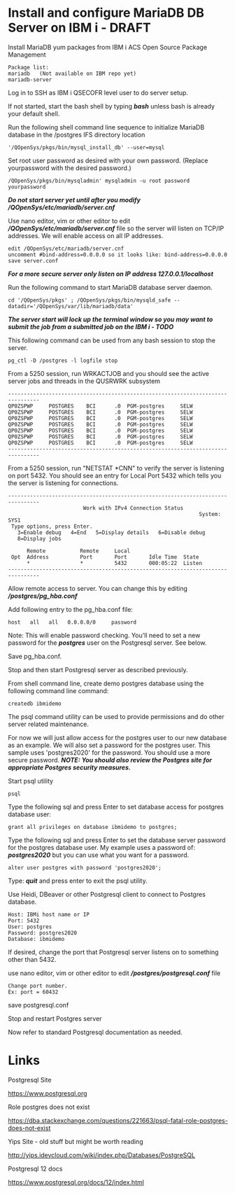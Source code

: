 # Install and configure MariaDB DB Server on IBM i - DRAFT

Install MariaDB yum packages from IBM i ACS Open Source Package Management
```
Package list:
mariadb   (Not available on IBM repo yet) 
mariadb-server
```
Log in to SSH as IBM i QSECOFR level user to do server setup.

If not started, start the bash shell by typing ***bash*** unless bash is already your default shell. 

Run the following shell command line sequence to initialize MariaDB database in the /postgres IFS directory location
```
'/QOpenSys/pkgs/bin/mysql_install_db' --user=mysql
```

Set root user password as desired with your own password. (Replace yourpassword with the desired password.)
```
/QOpenSys/pkgs/bin/mysqladmin' mysqladmin -u root password yourpassword
```

***Do not start server yet until after you modify /QOpenSys/etc/mariadb/server.cnf***

Use nano editor, vim or other editor to edit ***/QOpenSys/etc/mariadb/server.cnf*** file so the server will listen on TCP/IP addresses. We will enable access on all IP addresses.
```
edit /QOpenSys/etc/mariadb/server.cnf
uncomment #bind-address=0.0.0.0 so it looks like: bind-address=0.0.0.0
save server.conf
```
***For a more secure server only listen on IP address 127.0.0.1/localhost***

Run the following command to start MariaDB database server daemon.
```
cd '/QOpenSys/pkgs' ; /QOpenSys/pkgs/bin/mysqld_safe --datadir='/QOpenSys/var/lib/mariadb/data'
```
***The server start will lock up the terminal window so you may want to submit the job from a submitted job on the IBM i - TODO***

This following command can be used from any bash session to stop the server.
```
pg_ctl -D /postgres -l logfile stop
```

From a 5250 session, run WRKACTJOB and you should see the active server jobs and threads in the QUSRWRK subsystem
```
--------------------------------------------------------------------------------
QP0ZSPWP     POSTGRES    BCI      .0  PGM-postgres     SELW
QP0ZSPWP     POSTGRES    BCI      .0  PGM-postgres     SELW
QP0ZSPWP     POSTGRES    BCI      .0  PGM-postgres     SELW
QP0ZSPWP     POSTGRES    BCI      .0  PGM-postgres     SELW
QP0ZSPWP     POSTGRES    BCI      .0  PGM-postgres     SELW
QP0ZSPWP     POSTGRES    BCI      .0  PGM-postgres     SELW
QP0ZSPWP     POSTGRES    BCI      .0  PGM-postgres     SELW
--------------------------------------------------------------------------------
```

From a 5250 session, run "NETSTAT *CNN" to verify the server is listening on port 5432. You should see an entry for Local Port 5432 which tells you the server is listening for connections. 
```
--------------------------------------------------------------------------------
                        Work with IPv4 Connection Status                   
                                                             System:   SYS1
 Type options, press Enter.                                                
   3=Enable debug   4=End   5=Display details   6=Disable debug            
   8=Display jobs                                                          
                                                                           
      Remote           Remote     Local                                    
 Opt  Address          Port       Port       Idle Time  State              
      *                *          5432       000:05:22  Listen             
--------------------------------------------------------------------------------
```

Allow remote access to server. You can change this by editing ***/postgres/pg_hba.conf*** 

Add following entry to the pg_hba.conf file:
```
host   all   all   0.0.0.0/0     password
```
Note: This will enable password checking. You'll need to set a new password for the ***postgres*** user on the Postgresql server. See below.

Save pg_hba.conf. 

Stop and then start Postgresql server as described previously. 

From shell command line, create demo postgres database using the following command line command:
```
createdb ibmidemo
```

The psql command utility can be used to provide permissions and do other server related maintenance. 

For now we will just allow access for the postgres user to our new database as an example.
We will also set a password for the postgres user. This sample uses 'postgres2020' for the password. 
You should use a more secure password. 
***NOTE: You should also review the Postgres site for appropriate Postgres security measures.***

Start psql utility
```
psql 
```

Type the following sql and press Enter to set database access for postgres database user:
```
grant all privileges on database ibmidemo to postgres;
```

Type the following sql and press Enter to set the database server password for the postgres database user. My example uses a password of: ***postgres2020*** but you can use what you want for a password.
```
alter user postgres with password 'postgres2020';
```

Type: ***quit*** and press enter to exit the psql utility.


Use Heidi, DBeaver or other Postgresql client to connect to Postgres database. 
```
Host: IBMi host name or IP
Port: 5432
User: postgres
Password: postgres2020
Database: ibmidemo
```

If desired, change the port that Postgresql server listens on to something other than 5432.

use nano editor, vim or other editor to edit ***/postgres/postgresql.conf*** file 

```
Change port number. 
Ex: port = 60432 
```

save postgresql.conf

Stop and restart Postgres server

Now refer to standard Postgresql documentation as needed. 

# Links

Postgresql Site

https://www.postgresql.org

Role postgres does not exist

https://dba.stackexchange.com/questions/221663/psql-fatal-role-postgres-does-not-exist

Yips Site - old stuff but might be worth reading

http://yips.idevcloud.com/wiki/index.php/Databases/PostgreSQL

Postgresql 12 docs 

https://www.postgresql.org/docs/12/index.html
